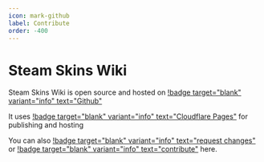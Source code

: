 ```yaml
---
icon: mark-github
label: Contribute
order: -400
---
```


# Steam Skins Wiki

Steam Skins Wiki is open source and hosted on [!badge target="blank" variant="info" text="Github"](https://github.com/xamionex/steamskins)

It uses  [!badge target="blank" variant="info" text="Cloudflare Pages"](https://github.com/xamionex/steamskins/actions) for publishing and hosting

You can also [!badge target="blank" variant="info" text="request changes"](https://github.com/xamionex/steamskins/issues/new?assignees=xamionex&labels=documentation&projects=&template=change-request.md&title=) or [!badge target="blank" variant="info" text="contribute"](https://github.com/xamionex/steamskins/fork) here.
